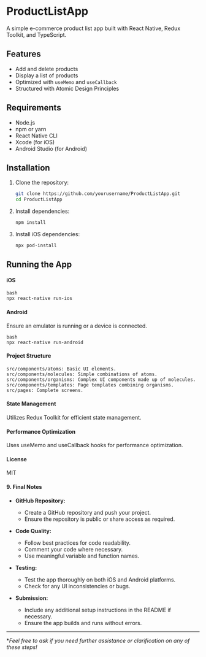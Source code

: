 # ProductListApp

A simple e-commerce product list app built with React Native, Redux Toolkit, and TypeScript.

## Features

- Add and delete products
- Display a list of products
- Optimized with `useMemo` and `useCallback`
- Structured with Atomic Design Principles

## Requirements

- Node.js
- npm or yarn
- React Native CLI
- Xcode (for iOS)
- Android Studio (for Android)

## Installation

1. Clone the repository:

   ```bash
   git clone https://github.com/yourusername/ProductListApp.git
   cd ProductListApp
2. Install dependencies:

    ```bash
    npm install

3. Install iOS dependencies:

    ```bash
    npx pod-install

## Running the App
#### iOS

    bash
    npx react-native run-ios

#### Android

Ensure an emulator is running or a device is connected.

    bash
    npx react-native run-android


#### Project Structure

    src/components/atoms: Basic UI elements.
    src/components/molecules: Simple combinations of atoms.
    src/components/organisms: Complex UI components made up of molecules.
    src/components/templates: Page templates combining organisms.
    src/pages: Complete screens.


#### State Management
Utilizes Redux Toolkit for efficient state management.

#### Performance Optimization
Uses useMemo and useCallback hooks for performance optimization.

#### License
MIT

#### **9. Final Notes**

- **GitHub Repository:**

  - Create a GitHub repository and push your project.
  - Ensure the repository is public or share access as required.

- **Code Quality:**

  - Follow best practices for code readability.
  - Comment your code where necessary.
  - Use meaningful variable and function names.

- **Testing:**

  - Test the app thoroughly on both iOS and Android platforms.
  - Check for any UI inconsistencies or bugs.

- **Submission:**

  - Include any additional setup instructions in the README if necessary.
  - Ensure the app builds and runs without errors.

---

**Feel free to ask if you need further assistance or clarification on any of these steps!*
